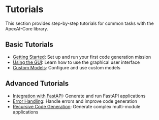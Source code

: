 # Tutorials

This section provides step-by-step tutorials for common tasks with the ApexAI-Core library.

## Basic Tutorials

- [Getting Started](getting_started.md): Set up and run your first code generation mission
- [Using the GUI](using_the_gui.md): Learn how to use the graphical user interface
- [Custom Models](custom_models.md): Configure and use custom models

## Advanced Tutorials

- [Integration with FastAPI](fastapi_integration.md): Generate and run FastAPI applications
- [Error Handling](error_handling.md): Handle errors and improve code generation
- [Recursive Code Generation](recursive_generation.md): Generate complex multi-module applications

